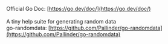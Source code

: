 Official Go Doc: [https://go.dev/doc/](https://go.dev/doc/) <br>
<br>
A tiny help suite for generating random data <br>
go-randomdata: [https://github.com/Pallinder/go-randomdata](https://github.com/Pallinder/go-randomdata)
